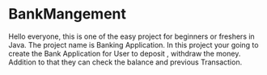 # BankMangement
 Hello everyone, this is one of the easy project for beginners or freshers in Java. The project name is Banking Application. In this project your going to create the Bank Application for User to deposit , withdraw the money. Addition to that they can check the balance and previous Transaction.
